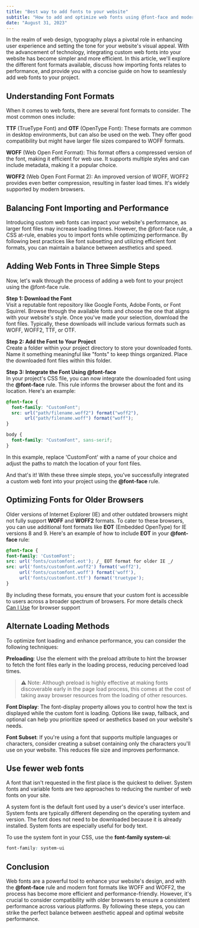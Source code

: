 ```yaml
---
title: "Best way to add fonts to your website"
subtitle: "How to add and optimize web fonts using @font-face and modern formats"
date: "August 31, 2023"
---
```


In the realm of web design, typography plays a pivotal role in enhancing user experience and setting the tone for your website's visual appeal. With the advancement of technology, integrating custom web fonts into your website has become simpler and more efficient. In this article, we'll explore the different font formats available, discuss how importing fonts relates to performance, and provide you with a concise guide on how to seamlessly add web fonts to your project.

## Understanding Font Formats

When it comes to web fonts, there are several font formats to consider. The most common ones include:

**TTF** (TrueType Font) and **OTF** (OpenType Font): These formats are common in desktop environments, but can also be used on the web. They offer good compatibility but might have larger file sizes compared to WOFF formats.

**WOFF** (Web Open Font Format): This format offers a compressed version of the font, making it efficient for web use. It supports multiple styles and can include metadata, making it a popular choice.

**WOFF2** (Web Open Font Format 2): An improved version of WOFF, WOFF2 provides even better compression, resulting in faster load times. It's widely supported by modern browsers.

## Balancing Font Importing and Performance

Introducing custom web fonts can impact your website's performance, as larger font files may increase loading times. However, the @font-face rule, a CSS at-rule, enables you to import fonts while optimizing performance. By following best practices like font subsetting and utilizing efficient font formats, you can maintain a balance between aesthetics and speed.

## Adding Web Fonts in Three Simple Steps

Now, let's walk through the process of adding a web font to your project using the @font-face rule.

**Step 1: Download the Font** \
Visit a reputable font repository like Google Fonts, Adobe Fonts, or Font Squirrel. Browse through the available fonts and choose the one that aligns with your website's style. Once you've made your selection, download the font files. Typically, these downloads will include various formats such as WOFF, WOFF2, TTF, or OTF.

**Step 2: Add the Font to Your Project** \
Create a folder within your project directory to store your downloaded fonts. Name it something meaningful like "fonts" to keep things organized. Place the downloaded font files within this folder.

**Step 3: Integrate the Font Using @font-face** \
In your project's CSS file, you can now integrate the downloaded font using the **@font-face** rule. This rule informs the browser about the font and its location. Here's an example:

```css
@font-face {
  font-family: "CustomFont";
  src: url("path/filename.woff2") format("woff2"),
       url("path/filename.woff") format("woff");
}

body {
  font-family: "CustomFont", sans-serif;
}
```

In this example, replace 'CustomFont' with a name of your choice and adjust the paths to match the location of your font files.

And that's it! With these three simple steps, you've successfully integrated a custom web font into your project using the **@font-face** rule.

## Optimizing Fonts for Older Browsers

Older versions of Internet Explorer (IE) and other outdated browsers might not fully support **WOFF** and **WOFF2** formats. To cater to these browsers, you can use additional font formats like **EOT** (Embedded OpenType) for IE versions 8 and 9. Here's an example of how to include **EOT** in your **@font-face** rule:

```css
@font-face {
font-family: 'CustomFont';
src: url('fonts/customfont.eot'); /_ EOT format for older IE _/
src: url('fonts/customfont.woff2') format('woff2'),
     url('fonts/customfont.woff') format('woff'),
     url('fonts/customfont.ttf') format('truetype'); 
}
```

By including these formats, you ensure that your custom font is accessible to users across a broader spectrum of browsers.
For more details check [Can I Use](https://caniuse.com/) for browser support

## Alternate Loading Methods

To optimize font loading and enhance performance, you can consider the following techniques:

**Preloading**: Use the <link> element with the preload attribute to hint the browser to fetch the font files early in the loading process, reducing perceived load times.

>⚠ Note: Although preload is highly effective at making fonts discoverable early in the page load process, this comes at the cost of taking away browser resources from the loading of other resources.


**Font Display**: The font-display property allows you to control how the text is displayed while the custom font is loading. Options like swap, fallback, and optional can help you prioritize speed or aesthetics based on your website's needs.

**Font Subset**: If you're using a font that supports multiple languages or characters, consider creating a subset containing only the characters you'll use on your website. This reduces file size and improves performance.

## Use fewer web fonts
A font that isn't requested in the first place is the quickest to deliver. System fonts and variable fonts are two approaches to reducing the number of web fonts on your site.

A system font is the default font used by a user's device's user interface. System fonts are typically different depending on the operating system and version. The font does not need to be downloaded because it is already installed. System fonts are especially useful for body text.


To use the system font in your CSS, use the **font-family system-ui**:

```css
font-family: system-ui
```

## Conclusion

Web fonts are a powerful tool to enhance your website's design, and with the **@font-face** rule and modern font formats like WOFF and WOFF2, the process has become more efficient and performance-friendly. However, it's crucial to consider compatibility with older browsers to ensure a consistent performance across various platforms.
By following these steps, you can strike the perfect balance between aesthetic appeal and optimal website performance.
